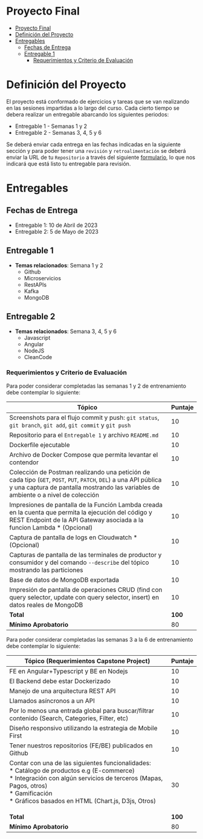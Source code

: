 # Proyecto Final
- [Proyecto Final](#proyecto-final)
- [Definición del Proyecto](#definici%C3%B3n-del-proyecto)
- [Entregables](#entregables)
    - [Fechas de Entrega](#fechas-de-entrega)
    - [Entregable 1](#entregable-1)
        - [Requerimientos y Criterio de Evaluación](#requerimientos-y-criterio-de-evaluaci%C3%B3n)

# Definición del Proyecto
El proyecto está conformado de ejercicios y tareas que se van realizando en las sesiones impartidas a lo largo del curso. Cada cierto tiempo se debera realizar un entregable abarcando los siguientes periodos:
  - Entregable 1 - Semanas 1 y 2
  - Entregable 2 - Semanas 3, 4, 5 y 6

Se deberá enviar cada entrega en las fechas indicadas en la siguiente sección y para poder tener una `revisión` y `retroalimentación` se deberá enviar la URL de tu `Repositorio` a través del siguiente [formulario](https://forms.gle/rR2bwkKoPpUndnvy6), lo que nos indicará que está listo tu entregable para revisión.

# Entregables
## Fechas de Entrega
 - Entregable 1: 10 de Abril de 2023
 - Entregable 2: 5 de Mayo de 2023

## Entregable 1

- **Temas relacionados**: Semana 1 y 2
  - Github
  - Microservicios
  - RestAPIs
  - Kafka
  - MongoDB

## Entregable 2

- **Temas relacionados**: Semana 3, 4, 5 y 6
  - Javascript
  - Angular
  - NodeJS
  - CleanCode

### Requerimientos y Criterio de Evaluación
Para poder considerar completadas las semanas 1 y 2 de entrenamiento debe contemplar lo siguiente:

| **Tópico**                                                                                                                          | **Puntaje** |
|-------------------------------------------------------------------------------------------------------------------------------------|-------------|
| Screenshots para el flujo commit y push: `git status`, `git branch`, `git add`, `git commit` y `git push`                           | 10          |
| Repositorio para el `Entregable 1`                                   y archivo `README.md`                                          | 10          |
| Dockerfile ejecutable                                                                                                               | 10          |
| Archivo de Docker Compose que permita levantar el contendor                                                                         | 10          |
| Colección de Postman realizando una petición de cada tipo (`GET`, `POST`, `PUT`, `PATCH`, `DEL`) a una API pública y una captura de pantalla mostrando las variables de ambiente o a nivel de colección                                                                                                                             | 10          |
| Impresiones de pantalla de la Función Lambda creada en la cuenta que permita la ejecución del código y REST Endpoint de la API Gateway asociada a la funcion Lambda * (Opcional)                                                                                                                                | 10          |
| Captura de pantalla de logs en Cloudwatch * (Opcional)                                                                                          | 10          |
| Capturas de pantalla de las terminales de productor y consumidor y del comando `--describe` del tópico mostrando las particiones    | 10          |
| Base de datos de MongoDB exportada                                                                                                  | 10          |
| Impresión de pantalla de operaciones CRUD (find con query selector, update con query selector, insert) en datos reales de MongoDB   | 10          |
| **Total**                                                                                                                           | **100**     |
| **Mínimo Aprobatorio**                                                                                                              | 80          |

Para poder considerar completadas las semanas 3 a la 6 de entrenamiento debe contemplar lo siguiente:

| **Tópico** (Requerimientos Capstone Project)                                                                                        | **Puntaje** |
|-------------------------------------------------------------------------------------------------------------------------------------|-------------|
| FE en Angular+Typescript y BE en Nodejs                                                                                           | 10          |
| El Backend debe estar Dockerizado                                                                                                   | 10          |
| Manejo de una arquitectura REST API                                                                                                 | 10          |
| Llamados asíncronos a un API                                                                                                        | 10          |
| Por lo menos una entrada global para buscar/filtrar contenido (Search, Categories, Filter, etc)                                     | 10          |
| Diseño responsivo utilizando la estrategia de Mobile First                                                                          | 10          |
| Tener nuestros repositorios (FE/BE) publicados en Github                                                                            | 10          |
| Contar con una de las siguientes funcionalidades: <br> * Catálogo de productos e.g (E-commerce) <br> * Integración con algún servicios de terceros (Mapas, Pagos, otros) <br> * Gamificación <br> * Gráficos basados en HTML (Chart.js, D3js, Otros) </p>                                | 30          |
| **Total**                                                                                                                           | **100**     |
| **Mínimo Aprobatorio**                                                                                                              | 80          |
